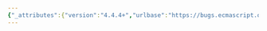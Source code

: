 ```yaml
---
{"_attributes":{"version":"4.4.4+","urlbase":"https://bugs.ecmascript.org/","maintainer":"dherman@mozilla.com"},"bug":{"bug_id":3712,"creation_ts":"2015-01-31 08:08:00 -0800","short_desc":"21.2.3.2.1 RegExpAlloc: Missing ReturnIfAbrupt after step 1","delta_ts":"2015-02-02 18:38:49 -0800","product":"Draft for 6th Edition","component":"technical issue","version":"Rev 31: January 15, 2015 Draft","rep_platform":"All","op_sys":"All","bug_status":"RESOLVED","resolution":"FIXED","priority":"Normal","bug_severity":"normal","everconfirmed":true,"reporter":{"uid":"andrebargull","name":"André Bargull"},"assigned_to":{"uid":"allen","name":"Allen Wirfs-Brock"},"long_desc":[{"commentid":11785,"comment_count":0,"who":{"uid":"andrebargull","name":"André Bargull"},"bug_when":"2015-01-31 08:08:59 -0800","thetext":"21.2.3.2.1 Runtime Semantics: RegExpAlloc Abstract Operation\n\nMissing ReturnIfAbrupt after OrdinaryCreateFromConstructor in step 1"},{"commentid":11864,"comment_count":1,"who":{"uid":"allen","name":"Allen Wirfs-Brock"},"bug_when":"2015-02-01 15:25:21 -0800","thetext":"fixed in rev32 editor's draft"},{"commentid":11933,"comment_count":2,"who":{"uid":"allen","name":"Allen Wirfs-Brock"},"bug_when":"2015-02-02 18:38:49 -0800","thetext":"fixed in rev32 draft"}]}}
---
```

